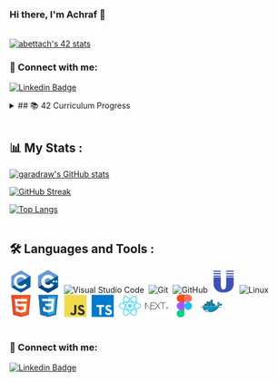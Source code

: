 
### Hi there, I'm Achraf 👋
<br />
<a href="https://github.com/abettach"><img src="https://badge.mediaplus.ma/darkblue/abettach" alt="abettach's 42 stats" /></a>

### :link: Connect with me:

[![Linkedin Badge](https://img.shields.io/badge/-Achraf_Bettachi-blue?style=flat&logo=Linkedin&logoColor=white)](https://www.linkedin.com/in/achraf-bettachi-164593218/)
<br />
<details>
<summary>## 📚 42 Curriculum Progress</summary>
 <pre>
| No  | Project                                    | Status |   | No  | Project       | Status |   | No  | Project                        | Status |
| :-: | :----------------------------------------- | :----: | - | :-: | :------------ | :----: | - | :-: | :----------------------------- | :----: |
| 1   | [Libft](../../../libft)                    | ✅     |   | 11  | [CPP Module 01](../../../CPP) | ✅     |   | 22  | [webserv](../../../webserv)    | ✅      |
| 2   | Born2beroot        | 🔒     |   | 12  | [CPP Module 02](../../../CPP) | ✅     |   | 23  | Inception                      | 🔒      |
| 3   | [ft_printf](../../../ft_printf)            | ✅     |   | 13  | [CPP Module 03](../../../CPP) | ✅     |   | 24  | [ft_transcendence](../../../ft_transandance)               | ✅      |
| 4   | [get_next_line](../../../get_next_line)    | ✅     |   | 14  | [CPP Module 04](../../../CPP) | ✅     |   |     |                                |         |
| 5   | so_long                | 🔒     |   | 15  | [CPP Module 05](../../../CPP) | ✅     |   |     |                                |         |
| 5   | minitalk             | 🔒     |   | 16  | [CPP Module 06](../../../CPP) | ✅     |   |     |                                |         |
| 6   | [push_swap](../../../push_swap)            | ✅     |   | 17  | [CPP Module 07](../../../CPP) | ✅     |   |     |                                |         |
| 7   | [minishell](../../../minishell)            | ✅     |   | 18  | [CPP Module 08](../../../CPP) | ✅     |   |     |                                |         |
| 8   | [philosophers](../../../philosophers)      | ✅     |   | 19  | [NetPractice](../../../NetPractice)| ✅|   |     |                                |         |
| 9   | [cub3d](../../../Cub3d)                    | ✅     |   | 20  | [ft_containers](../../../ft_containers) | ✅     |   |     |                                |         |
| 10  | [CPP Module 00](../../../CPP)              | ✅     |   | 21  | ft_irc        | 🔒     |   |     |                                |         |
</pre>
</details>

<br />

## 📊 My Stats :

[![garadraw's GitHub stats](https://github-readme-stats.vercel.app/api?username=abettach&hide=contribs,prs&show_icons=true&theme=dark)](https://github.com/abettach)

[![GitHub Streak](http://github-readme-streak-stats.herokuapp.com?user=abettach&theme=dark&background=000000)](https://github.com/abettach)

[![Top Langs](https://github-readme-stats.vercel.app/api/top-langs/?username=abettach&layout=compact&theme=dark)](https://github.com/abettach)  
<br />

## :hammer_and_wrench: Languages and Tools :

<div>
  <img src="https://github.com/devicons/devicon/blob/master/icons/c/c-original.svg"  title="C" alt="C" width="40" height="40"/>&nbsp;
  <img src="https://github.com/devicons/devicon/blob/master/icons/cplusplus/cplusplus-original.svg" title="C++" alt="C++" width="40" height="40"/>&nbsp;
  <img src="https://cdn.jsdelivr.net/gh/devicons/devicon/icons/vscode/vscode-original.svg" title="Visual Studio Code" alt="Visual Studio Code" width="40" height="40"/>&nbsp;
  <img src="https://cdn.jsdelivr.net/gh/devicons/devicon/icons/git/git-original.svg" title="Git" alt="Git" width="40" height="40"/>&nbsp;
  <img src="https://user-images.githubusercontent.com/3369400/139448065-39a229ba-4b06-434b-bc67-616e2ed80c8f.png" title="GitHub" alt="GitHub" width="40" height="40"/>&nbsp;
  <img src="https://github.com/devicons/devicon/blob/master/icons/unix/unix-original.svg" title="Unix" alt="Unix" width="40" height="40"/>&nbsp;
  <img src="https://img.icons8.com/color/48/000000/linux--v2.png" title="Linux" alt="Linux" width="40" height="40"/>&nbsp;
  <img src="https://github.com/devicons/devicon/blob/master/icons/html5/html5-original.svg" title="HTML5" alt="Linux" width="40" height="40"/>&nbsp;
  <img src="https://github.com/devicons/devicon/blob/master/icons/css3/css3-original.svg" title="CSS3" alt="Linux" width="40" height="40"/>&nbsp;
  <img src="https://github.com/devicons/devicon/blob/master/icons/javascript/javascript-original.svg" title="JavaScript" alt="JavaScript" width="40" height="40"/>&nbsp;
  <img src="https://github.com/devicons/devicon/blob/master/icons/typescript/typescript-original.svg" title="TypeScript" alt="TypeScript" width="40" height="40"/>&nbsp;
  <img src="https://github.com/devicons/devicon/blob/master/icons/react/react-original.svg" title="ReactJs" alt="ReactJs" width="40" height="40"/>&nbsp;
  <img src="https://github.com/devicons/devicon/blob/master/icons/nextjs/nextjs-original-wordmark.svg" title="NextJs" alt="NextJs" width="40" height="40"/>&nbsp;
  <img src="https://github.com/devicons/devicon/blob/master/icons/figma/figma-original.svg" title="Figma" alt="NextJs" width="40" height="40"/>&nbsp;
  <img src="https://github.com/devicons/devicon/blob/master/icons/docker/docker-original.svg" title="Docker" alt="Docker" width="40" height="40"/>&nbsp;
<div>
<br />

### :link: Connect with me:

[![Linkedin Badge](https://img.shields.io/badge/-Achraf_Bettachi-blue?style=flat&logo=Linkedin&logoColor=white)](https://www.linkedin.com/in/achraf-bettachi-164593218/)


